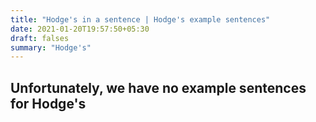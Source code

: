 ```yaml
---
title: "Hodge's in a sentence | Hodge's example sentences"
date: 2021-01-20T19:57:50+05:30
draft: falses
summary: "Hodge's"
---
```

## Unfortunately, we have no example sentences for Hodge's                 
